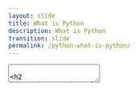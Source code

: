 ```yaml
---
layout: slide
title: What is Python
description: What is Python
transition: slide
permalink: /python-what-is-python/
---
```

<section data-markdown>
    <textarea data-template>
        
## Python
##### Global Code | 2024

 ![Python](../assets/img/python-360x361.png)
 
---
## What is Python?
* A simple programming language - Python 3
* Provides basic, useful data types (lists, maps, etc)
* Mature, important for data science
* Arranges code in modules
* Loads of open-source modules you can use
* Be careful, some old Internet sites still talk about Python 2
  
---
## Next
[Python Code Examples](https://aisha-glblcd.github.io/material/python-hello-python/)

   </textarea>
</section>
